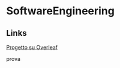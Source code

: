 
# SoftwareEngineering

## Links
[Progetto su Overleaf](https://www.overleaf.com/project/67d052fd4f5b8b0092e948a4)

prova

